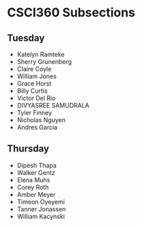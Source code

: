 # CSCI360 Subsections
## Tuesday
+ Katelyn Ramteke
+ Sherry Grunenberg 
+ Claire Coyle 
+ William Jones
+ Grace Horst
+ Billy Curtis
+ Victor Del Rio 
+ DIVYASREE SAMUDRALA
+ Tyler Finney
+ Nicholas Nguyen
+ Andres Garcia
## Thursday
+ Dipesh Thapa
+ Walker Gentz
+ Elena Muhs
+ Corey Roth
+ Amber Meyer
+ Timeon Oyeyemi
+ Tanner Jonassen
+ William Kacynski

